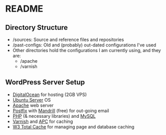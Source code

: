 # README

## Directory Structure

- /sources: Source and reference files and repositories
- /past-configs: Old and (probably) out-dated configurations I've used
- Other directories hold the configurations I am currently using, and they are:
	- /apache
	- /varnish

## WordPress Server Setup

- [DigitalOcean](https://www.digitalocean.com/?refcode=b18def068b9f) for hosting (2GB VPS)
- [Ubuntu Server](http://www.ubuntu.com/server) OS
- [Apache](http://httpd.apache.org/) web server
- [Postfix](http://www.postfix.org/) with [Mandrill](http://mandrill.com/) (free) for out-going email
- [PHP](http://www.php.net/) (& necessary libraries) and [MySQL](http://dev.mysql.com/)
- [Varnish](https://www.varnish-cache.org/) and [APC](http://php.net/manual/en/book.apc.php) for caching
- [W3 Total Cache](https://wordpress.org/plugins/w3-total-cache/) for managing page and database caching